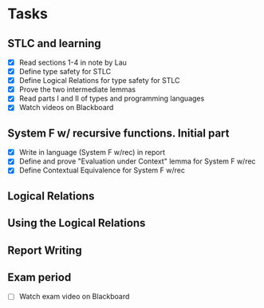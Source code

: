 # Tasks

## STLC and learning
- [x] Read sections 1-4 in note by Lau
- [x] Define type safety for STLC
- [x] Define Logical Relations for type safety for STLC
- [x] Prove the two intermediate lemmas
- [x] Read parts I and II of types and programming languages
- [x] Watch videos on Blackboard

## System F w/ recursive functions. Initial part
- [x] Write in language (System F w/rec) in report
- [x] Define and prove "Evaluation under Context" lemma for System F w/rec
- [x] Define Contextual Equivalence for System F w/rec

## Logical Relations


## Using the Logical Relations


## Report Writing


## Exam period
- [ ] Watch exam video on Blackboard